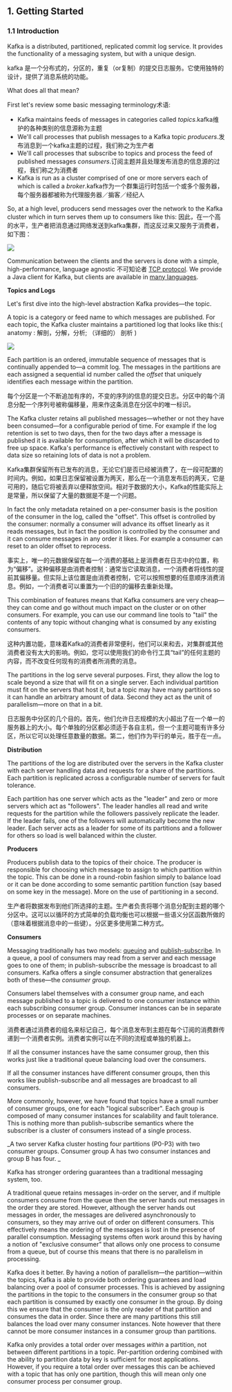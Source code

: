 ## 1. Getting Started

### 1.1 Introduction

Kafka is a distributed, partitioned, replicated commit log service. It provides the functionality of a messaging system, but with a unique design.

kafka 是一个分布式的，分区的，重复（or复制）的提交日志服务。它使用独特的设计，提供了消息系统的功能。

What does all that mean?

First let's review some basic messaging terminology术语:

* Kafka maintains feeds of messages in categories called _topics_.kafka维护的各种类别的信息源称为主题
* We'll call processes that publish messages to a Kafka topic _producers_.发布消息到一个kafka主题的过程，我们称之为生产者
* We'll call processes that subscribe to topics and process the feed of published messages _consumers_.订阅主题并且处理发布消息的信息源的过程，我们称之为消费者
* Kafka is run as a cluster comprised of one or more servers each of which is called a _broker_.kafka作为一个群集运行时包括一个或多个服务器，每个服务器都被称为代理服务器／掮客／经纪人

So, at a high level, producers send messages over the network to the Kafka cluster which in turn serves them up to consumers like this: 因此，在一个高的水平，生产者把消息通过网络发送到kafka集群，而这反过来又服务于消费者，如下图：

![](http://kafka.apache.org/images/producer_consumer.png)

Communication between the clients and the servers is done with a simple, high-performance, language agnostic  不可知论者 [TCP protocol](https://kafka.apache.org/protocol.html). We provide a Java client for Kafka, but clients are available in [many languages](https://cwiki.apache.org/confluence/display/KAFKA/Clients).

**Topics and Logs**

Let's first dive into the high-level abstraction Kafka provides—the topic.

A topic is a category or feed name to which messages are published. For each topic, the Kafka cluster maintains a partitioned log that looks like this:\( anatomy : 解剖，分解，分析; （详细的） 剖析 \)

![](http://kafka.apache.org/images/log_anatomy.png)

Each partition is an ordered, immutable sequence of messages that is continually appended to—a commit log. The messages in the partitions are each assigned a sequential id number called the _offset_ that uniquely identifies each message within the partition.

每个分区是一个不断追加有序的，不变的序列的信息的提交日志。分区中的每个消息分配一个序列号被称偏移量，用来作这条消息在分区中的唯一标识。

The Kafka cluster retains all published messages—whether or not they have been consumed—for a configurable period of time. For example if the log retention is set to two days, then for the two days after a message is published it is available for consumption, after which it will be discarded to free up space. Kafka's performance is effectively constant with respect to data size so retaining lots of data is not a problem.

Kafka集群保留所有已发布的消息，无论它们是否已经被消费了，在一段可配置的时间内。例如，如果日志保留被设置为两天，那么在一个消息发布后的两天，它是可用的，随后它将被丢弃以便释放空间。相对于数据的大小，Kafka的性能实际上是常量，所以保留了大量的数据是不是一个问题。

In fact the only metadata retained on a per-consumer basis is the position of the consumer in the log, called the "offset". This offset is controlled by the consumer: normally a consumer will advance its offset linearly as it reads messages, but in fact the position is controlled by the consumer and it can consume messages in any order it likes. For example a consumer can reset to an older offset to reprocess.

事实上，唯一的元数据保留在每一个消费的基础上是消费者在日志中的位置，称为“偏移”。这种偏移是由消费者控制：通常当它读取消息，一个消费者将线性的提前其偏移量。但实际上该位置是由消费者控制，它可以按照想要的任意顺序消费消息。例如，一个消费者可以重置为一个旧的的偏移去重新处理。

This combination of features means that Kafka consumers are very cheap—they can come and go without much impact on the cluster or on other consumers. For example, you can use our command line tools to "tail" the contents of any topic without changing what is consumed by any existing consumers.

这种内置功能，意味着Kafka的消费者非常便利，他们可以来和去，对集群或其他消费者没有太大的影响。例如，您可以使用我们的命令行工具“tail”的任何主题的内容，而不改变任何现有的消费者所消费的消息。

The partitions in the log serve several purposes. First, they allow the log to scale beyond a size that will fit on a single server. Each individual partition must fit on the servers that host it, but a topic may have many partitions so it can handle an arbitrary amount of data. Second they act as the unit of parallelism—more on that in a bit.

日志服务中分区的几个目的。首先，他们允许日志规模的大小超出了在一个单一的服务器上的大小。每个单独的分区都必须适于各自主机，但一个主题可能有许多分区，所以它可以处理任意数量的数据。第二，他们作为平行的单元，胜于在一点。

**Distribution**

The partitions of the log are distributed over the servers in the Kafka cluster with each server handling data and requests for a share of the partitions. Each partition is replicated across a configurable number of servers for fault tolerance.

Each partition has one server which acts as the "leader" and zero or more servers which act as "followers". The leader handles all read and write requests for the partition while the followers passively replicate the leader. If the leader fails, one of the followers will automatically become the new leader. Each server acts as a leader for some of its partitions and a follower for others so load is well balanced within the cluster.

**Producers**

Producers publish data to the topics of their choice. The producer is responsible for choosing which message to assign to which partition within the topic. This can be done in a round-robin fashion simply to balance load or it can be done according to some semantic partition function \(say based on some key in the message\). More on the use of partitioning in a second.

生产者将数据发布到他们所选择的主题。生产者负责将哪个消息分配到主题的哪个分区中。这可以以循环的方式简单的负载均衡也可以根据一些语义分区函数所做的（意味着根据消息中的一些键）。分区更多使用第二种方式。

**Consumers**

Messaging traditionally has two models: [queuing](http://en.wikipedia.org/wiki/Message_queue) and [publish-subscribe](http://en.wikipedia.org/wiki/Publish%E2%80%93subscribe_pattern). In a queue, a pool of consumers may read from a server and each message goes to one of them; in publish-subscribe the message is broadcast to all consumers. Kafka offers a single consumer abstraction that generalizes both of these—the _consumer group_.

Consumers label themselves with a consumer group name, and each message published to a topic is delivered to one consumer instance within each subscribing consumer group. Consumer instances can be in separate processes or on separate machines.

消费者通过消费者的组名来标记自己，每个消息发布到主题在每个订阅的消费群传递到一个消费者实例。消费者实例可以在不同的流程或单独的机器上。

If all the consumer instances have the same consumer group, then this works just like a traditional queue balancing load over the consumers.

If all the consumer instances have different consumer groups, then this works like publish-subscribe and all messages are broadcast to all consumers.

More commonly, however, we have found that topics have a small number of consumer groups, one for each "logical subscriber". Each group is composed of many consumer instances for scalability and fault tolerance. This is nothing more than publish-subscribe semantics where the subscriber is a cluster of consumers instead of a single process.



_A two server Kafka cluster hosting four partitions \(P0-P3\) with two consumer groups. Consumer group A has two consumer instances and group B has four. _

Kafka has stronger ordering guarantees than a traditional messaging system, too.

A traditional queue retains messages in-order on the server, and if multiple consumers consume from the queue then the server hands out messages in the order they are stored. However, although the server hands out messages in order, the messages are delivered asynchronously to consumers, so they may arrive out of order on different consumers. This effectively means the ordering of the messages is lost in the presence of parallel consumption. Messaging systems often work around this by having a notion of "exclusive consumer" that allows only one process to consume from a queue, but of course this means that there is no parallelism in processing.

Kafka does it better. By having a notion of parallelism—the partition—within the topics, Kafka is able to provide both ordering guarantees and load balancing over a pool of consumer processes. This is achieved by assigning the partitions in the topic to the consumers in the consumer group so that each partition is consumed by exactly one consumer in the group. By doing this we ensure that the consumer is the only reader of that partition and consumes the data in order. Since there are many partitions this still balances the load over many consumer instances. Note however that there cannot be more consumer instances in a consumer group than partitions.

Kafka only provides a total order over messages _within_ a partition, not between different partitions in a topic. Per-partition ordering combined with the ability to partition data by key is sufficient for most applications. However, if you require a total order over messages this can be achieved with a topic that has only one partition, though this will mean only one consumer process per consumer group.

